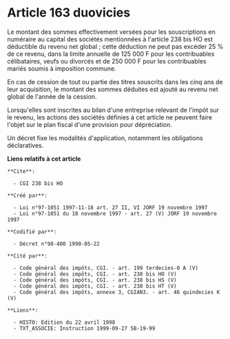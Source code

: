 # Article 163 duovicies

Le montant des sommes effectivement versées pour les souscriptions en numéraire au capital des sociétés mentionnées à
l'article 238 bis HO est déductible du revenu net global ; cette déduction ne peut pas excéder 25 % de ce revenu, dans la
limite annuelle de 125 000 F pour les contribuables célibataires, veufs ou divorcés et de 250 000 F pour les contribuables
mariés soumis à imposition commune.

En cas de cession de tout ou partie des titres souscrits dans les cinq ans de leur acquisition, le montant des sommes
déduites est ajouté au revenu net global de l'année de la cession.

Lorsqu'elles sont inscrites au bilan d'une entreprise relevant de l'impôt sur le revenu, les actions des sociétés définies à
cet article ne peuvent faire l'objet sur le plan fiscal d'une provision pour dépréciation.

Un décret fixe les modalités d'application, notamment les obligations déclaratives.

**Liens relatifs à cet article**

	**Cite**:

	  - CGI 238 bis HO

	**Créé par**:

	  - Loi n°97-1051 1997-11-18 art. 27 II, VI JORF 19 novembre 1997
	  - Loi n°97-1051 du 18 novembre 1997 - art. 27 (V) JORF 19 novembre 1997

	**Codifié par**:

	  - Décret n°98-400 1998-05-22

	**Cité par**:

	  - Code général des impôts, CGI. - art. 199 terdecies-0 A (V)
	  - Code général des impôts, CGI. - art. 238 bis HO (V)
	  - Code général des impôts, CGI. - art. 238 bis HS (V)
	  - Code général des impôts, CGI. - art. 238 bis HT (V)
	  - Code général des impôts, annexe 3, CGIAN3. - art. 46 quindecies K (V)

	**Liens**:

	  - HISTO: Edition du 22 avril 1998
	  - TXT_ASSOCIE: Instruction 1999-09-27 5B-19-99
